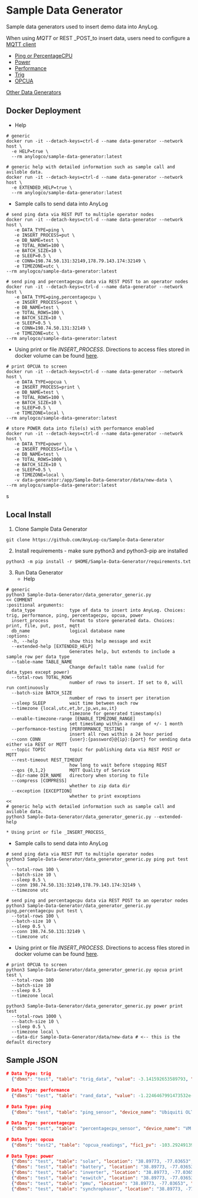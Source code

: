 # Sample Data Generator
Sample data generators used to insert demo data into AnyLog. 

When using _MQTT_ or REST _POST_to insert data, users need to configure a [MQTT client](https://github.com/AnyLog-co/documentation/blob/master/message%20broker.md#example) 
* [Ping or PercentageCPU](https://github.com/AnyLog-co/deployment-scripts/blob/main/scripts/demo_scripts/data_generator_generic_ping_percentage_demo.al)
* [Power](https://github.com/AnyLog-co/deployment-scripts/blob/main/scripts/demo_scripts/data_generator_generic_power.al)
* [Performance](https://github.com/AnyLog-co/deployment-scripts/blob/main/scripts/demo_scripts/data_generator_generic_performance.al)
* [Trig](https://github.com/AnyLog-co/deployment-scripts/blob/main/scripts/demo_scripts/data_generator_generic_trig.al)
* [OPCUA](https://github.com/AnyLog-co/deployment-scripts/blob/main/scripts/demo_scripts/data_generator_generic_opcua.al)

[Other Data Generators](other_generators.md)


## Docker Deployment 
* Help 
```shell
# generic
docker run -it --detach-keys=ctrl-d --name data-generator --network host \
  -e HELP=true \
  --rm anylogco/sample-data-generator:latest
     
# generic help with detailed information such as sample call and aviloble data. 
docker run -it --detach-keys=ctrl-d --name data-generator --network host \
  -e EXTENDED_HELP=true \
  --rm anylogco/sample-data-generator:latest
```

* Sample calls to send data into AnyLog 
```shell
# send ping data via REST PUT to multiple operator nodes
docker run -it --detach-keys=ctrl-d --name data-generator --network host \
   -e DATA_TYPE=ping \
   -e INSERT_PROCESS=put \
   -e DB_NAME=test \
   -e TOTAL_ROWS=100 \
   -e BATCH_SIZE=10 \
   -e SLEEP=0.5 \
   -e CONN=198.74.50.131:32149,178.79.143.174:32149 \
   -e TIMEZONE=utc \
--rm anylogco/sample-data-generator:latest

# send ping and percentagecpu data via REST POST to an operator nodes
docker run -it --detach-keys=ctrl-d --name data-generator --network host \
   -e DATA_TYPE=ping,percentagecpu \
   -e INSERT_PROCESS=post \
   -e DB_NAME=test \
   -e TOTAL_ROWS=100 \
   -e BATCH_SIZE=10 \
   -e SLEEP=0.5 \
   -e CONN=198.74.50.131:32149 \
   -e TIMEZONE=utc \
--rm anylogco/sample-data-generator:latest
```

* Using print or file _INSERT_PROCESS_. Directions to access files stored in docker volume can be found [here](https://github.com/AnyLog-co/documentation/blob/master/deployments/Support/cheatsheet.md).   
```shell
# print OPCUA to screen 
docker run -it --detach-keys=ctrl-d --name data-generator --network host \
   -e DATA_TYPE=opcua \
   -e INSERT_PROCESS=print \
   -e DB_NAME=test \
   -e TOTAL_ROWS=100 \
   -e BATCH_SIZE=10 \
   -e SLEEP=0.5 \
   -e TIMEZONE=local \
--rm anylogco/sample-data-generator:latest

# store POWER data into file(s) with performance enabled  
docker run -it --detach-keys=ctrl-d --name data-generator --network host \
   -e DATA_TYPE=power \
   -e INSERT_PROCESS=file \
   -e DB_NAME=test \
   -e TOTAL_ROWS=1000 \
   -e BATCH_SIZE=10 \
   -e SLEEP=0.5 \
   -e TIMEZONE=local \
   -v data-generator:/app/Sample-Data-Generator/data/new-data \
--rm anylogco/sample-data-generator:latest
```
s
## Local Install
1. Clone Sample Data Generator
```shell
git clone https://github.com/AnyLog-co/Sample-Data-Generator
```

2. Install requirements - make sure python3 and python3-pip are installed   
```shell
python3 -m pip install -r $HOME/Sample-Data-Generator/requirements.txt
```

3. Run Data Generator 
   * Help 
```shell
# generic
python3 Sample-Data-Generator/data_generator_generic.py
<< COMMENT
:positional arguments:
  data_type             type of data to insert into AnyLog. Choices: trig, performance, ping, percentagecpu, opcua, power
  insert_process        format to store generated data. Choices: print, file, put, post, mqtt
  db_name               logical database name
:options:
  -h, --help            show this help message and exit
  --extended-help [EXTENDED_HELP]
                        Generates help, but extends to include a sample row per data type
  --table-name TABLE_NAME
                        Change default table name (valid for data_types except power)
  --total-rows TOTAL_ROWS
                        number of rows to insert. If set to 0, will run continuously
  --batch-size BATCH_SIZE
                        number of rows to insert per iteration
  --sleep SLEEP         wait time between each row
  --timezone {local,utc,et,br,jp,ws,au,it}
                        timezone for generated timestamp(s)
  --enable-timezone-range [ENABLE_TIMEZONE_RANGE]
                        set timestamp within a range of +/- 1 month
  --performance-testing [PERFORMANCE_TESTING]
                        insert all rows within a 24 hour period
  --conn CONN           {user}:{password}@{ip}:{port} for sending data either via REST or MQTT
  --topic TOPIC         topic for publishing data via REST POST or MQTT
  --rest-timeout REST_TIMEOUT
                        how long to wait before stopping REST
  --qos {0,1,2}         MQTT Quality of Service
  --dir-name DIR_NAME   directory when storing to file
  --compress [COMPRESS]
                        whether to zip data dir
  --exception [EXCEPTION]
                        whether to print exceptions
<<
# generic help with detailed information such as sample call and aviloble data.
python3 Sample-Data-Generator/data_generator_generic.py --extended-help
```
    * Using print or file _INSERT_PROCESS_
* Sample calls to send data into AnyLog 
```shell
# send ping data via REST PUT to multiple operator nodes
python3 Sample-Data-Generator/data_generator_generic.py ping put test \
  --total-rows 100 \
  --batch-size 10 \
  --sleep 0.5 \
  --conn 198.74.50.131:32149,178.79.143.174:32149 \
  --timezone utc

# send ping and percentagecpu data via REST POST to an operator nodes
python3 Sample-Data-Generator/data_generator_generic.py ping,percentagecpu put test \
  --total-rows 100 \
  --batch-size 10 \
  --sleep 0.5 \
  --conn 198.74.50.131:32149 \
  --timezone utc
```

* Using print or file _INSERT_PROCESS_. Directions to access files stored in docker volume can be found [here](https://github.com/AnyLog-co/documentation/blob/master/deployments/Support/cheatsheet.md).   
```shell
# print OPCUA to screen 
python3 Sample-Data-Generator/data_generator_generic.py opcua print test \
  --total-rows 100
  --batch-size 10
  --sleep 0.5
  --timezone local

python3 Sample-Data-Generator/data_generator_generic.py power print test
  --total-rows 1000 \
  ---batch-size 10 \
  --sleep 0.5 \
  --timezone local \
  --data-dir Sample-Data-Generator/data/new-data # <-- this is the default directory 
```

## Sample JSON
```json
# Data Type: trig
  {"dbms": "test", "table": "trig_data", "value": -3.141592653589793, "sin": -1.2246467991473532e-16, "cos": -1.0, "tan": 1.2246467991473532e-16, "timestamp": "2022-08-27T15:50:12.001399Z"}
        
# Data Type: performance
  {"dbms": "test", "table": "rand_data", "value": -1.2246467991473532e-16, "timestamp": "2022-08-27T15:50:12.163818Z"}
        
# Data Type: ping
  {"dbms": "test", "table": "ping_sensor", "device_name": "Ubiquiti OLT", "parentelement": "d515dccb-58be-11ea-b46d-d4856454f4ba", "webid": "F1AbEfLbwwL8F6EiShvDV-QH70Ay9wV1b5Y6hG0bdSFZFT0ugxACfpGU7d1ojPpadLPwI4gWE9NUEFTUy1MSVRTTFxMSVRTQU5MRUFORFJPXDc3NyBEQVZJU1xQT1AgUk9PTVxVQklRVUlUSSBPTFR8UElORw", "value": 44.74, "timestamp": "2022-08-27T15:50:12.059726Z"}
        
# Data Type: percentagecpu
  {"dbms": "test", "table": "percentagecpu_sensor", "device_name": "VM Lit SL NMS", "parentelement": "1ab3b14e-93b1-11e9-b465-d4856454f4ba", "webid": "F1AbEfLbwwL8F6EiShvDV-QH70ATrGzGrGT6RG0ZdSFZFT0ugQW05a2rwdFojNpadLPwI4gWE9NUEFTUy1MSVRTTFxMSVRTQU5MRUFORFJPXDc3NyBEQVZJU1xQT1AgUk9PTVxGLk8gTU9OSVRPUklORyBTRVJWRVJcVk0gTElUIFNMIE5NU3xQSU5H", "value": 9.59, "timestamp": "2022-08-27T15:50:12.116925Z"}
        
# Data Type: opcua
  {"dbms": "test2", "table": "opcua_readings", "fic1_pv": -103.29249139515318, "fic1_mv": -227.862187363, "fic1_sv": -48.493873977761645, "lic1_pv": 165.18648883311027, "lic1_mv": -84.59834643031611, "lic1_sv": 174.86936425992465, "fic2_pv": -37.52888216655371, "fic2_mv": 38.63696693385969, "fic2_sv": -182.07962937349504, "lic2_pv": 142.90402691921074, "lic2_mv": -35.64751556177472, "lic2_sv": -62.69296482664739, "fic3_pv": -147.060548270305, "fic3_mv": -57.93928389193016, "fic3_sv": 418.2631932904929, "lic3_pv": 176.7756420678825, "lic3_mv": -61.49695028678772, "lic3_sv": 220.60063882032966, "fic4_pv": -44.66240442407483, "fic4_mv": 11.529102739194443, "fic4_sv": 124.97175098185224, "lic4_pv": 9.507763915723592, "lic4_mv": 30.483647656168543, "lic4_sv": -213.4404433100362, "fic5_pv": -460.10226426203155, "fic5_mv": -72.96099747863087, "fic5_sv": -53.62672940378895, "lic5_pv": -89.93465024402398, "lic5_mv": -20.523831049180885, "lic5_sv": -125.29010564894106, "timestamp": "2022-09-24T14:30:10.575429Z"}
        
# Data Type: power
  {"dbms": "test", "table": "solar", "location": "38.89773, -77.03653", "value": 8.43453536493608, "timestamp": "2022-08-27T15:50:12.205323Z"}
  {"dbms": "test", "table": "battery", "location": "38.89773, -77.03653", "value": 9.532695799656166, "timestamp": "2022-08-27T15:50:12.205323Z"}
  {"dbms": "test", "table": "inverter", "location": "38.89773, -77.03653", "value": 20.03601934228979, "timestamp": "2022-08-27T15:50:12.205323Z"}
  {"dbms": "test", "table": "eswitch", "location": "38.89773, -77.03653", "value": 9.530111494215165, "timestamp": "2022-08-27T15:50:12.205323Z"}
  {"dbms": "test", "table": "pmu", "location": "38.89773, -77.03653", "value": 30.51712172789563, "timestamp": "2022-08-27T15:50:12.205323Z"}
  {"dbms": "test", "table": "synchrophasor", "location": "38.89773, -77.03653", "phasor": "bXlvzdYc", "frequency": 1216.6996978149687, "dfreq": 2326.468559576384, "analog": 4.591088473171304, "timestamp": "2022-08-27T15:50:12.205323Z"}
```
